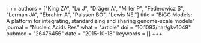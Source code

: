 +++
authors = ["King ZA", "Lu J", "Dräger A", "Miller P", "Federowicz S", "Lerman JA", "Ebrahim A", "Palsson BO", "Lewis NE."]
title = "BiGG Models: A platform for integrating, standardizing and sharing genome-scale models"
journal = "Nucleic Acids Res"
what = "article"
doi = "10.1093/nar/gkv1049"
pubmed = "26476456"
date = "2015-10-18"
keywords = []
+++

